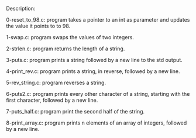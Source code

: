 Description:


0-reset_to_98.c: program takes a pointer to an int as parameter and updates the value it points to to 98.


1-swap.c: program swaps the values of two integers.


2-strlen.c: program returns the length of a string.


3-puts.c: program prints a string followed by a new line to the std output.


4-print_rev.c: program prints a string, in reverse, followed by a new line.


5-rev_string.c: program reverses a string.


6-puts2.c: program prints every other character of a string, starting with the first character, followed by a new line.


7-puts_half.c: program print the second half of the string.


8-print_array.c: program prints n elements of an array of integers, followed by a new line.
